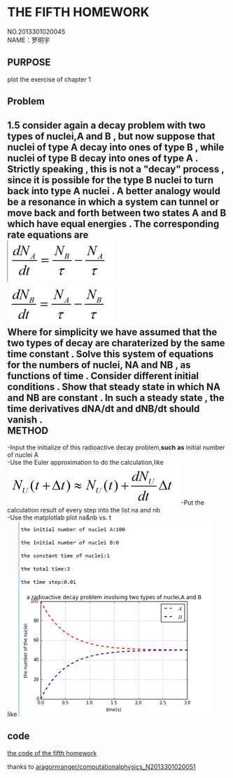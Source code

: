THE FIFTH HOMEWORK
======
NO.2013301020045       
NAME：罗明宇     

PURPOSE
------
plot the exercise of chapter 1

Problem
-------
1.5 consider again a decay problem with two types of nuclei,A and B , but now suppose that nuclei of type A decay into ones of type B , while nuclei of type B decay into ones of type A . Strictly speaking , this is not a "decay" process , since it is possible for the type B nuclei to turn back into type A nuclei . A better analogy would be a resonance in which a system can tunnel or move back and forth between two states A and B which have equal energies . The corresponding rate equations are       
![x](https://raw.githubusercontent.com/luomingyu/computationalphysics_N2013301020045/code/5th%20formula1.png)     
![x](https://raw.githubusercontent.com/luomingyu/computationalphysics_N2013301020045/code/5th%20formula2.png)      
Where for simplicity we have assumed that the two types of decay are charaterized by the same time constant . Solve this system of equations for the numbers of nuclei, NA and NB , as functions of time .  Consider different initial conditions . Show that steady  state in which NA and NB are constant . In such a steady state , the time derivatives dNA/dt and dNB/dt should vanish .         
METHOD
--------------
-Input the initialize of this radioactive decay problem,**such** **as** initial number of nuclei A     
-Use the Euler approximation to do the calculation,like     
![x](https://raw.githubusercontent.com/luomingyu/computationalphysics_N2013301020045/code/4th%20%20formula1.png)
-Put the calculation result of every step into the list na and nb     
-Use the matplotlab plot na&nb vs. t     
   like
![x](https://raw.githubusercontent.com/luomingyu/computationalphysics_N2013301020045/code/the%20picture%20of%20the%20fifth%20homework.png)

code
-----
[the code of the fifth homework](https://github.com/luomingyu/computationalphysics_N2013301020045/blob/code/第五次作业代码.py)

thanks to [aragornranger/computationalphysics_N2013301020051](https://github.com/aragornranger/computationalphysics_N2013301020051)